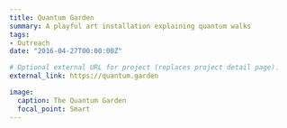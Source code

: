 ```yaml
---
title: Quantum Garden
summary: A playful art installation explaining quantum walks
tags:
- Outreach
date: "2016-04-27T00:00:00Z"

# Optional external URL for project (replaces project detail page).
external_link: https://quantum.garden

image:
  caption: The Quantum Garden
  focal_point: Smart
---
```

